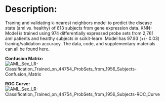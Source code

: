 # Description:

Traning and validating k-nearest neighbors model to predict the disease state (aml vs. healthy) of 613 subjects from gene expression data. KNN-Model is trained using 974 differentially expressed probe sets from 2,761 aml patients and healthy subjects in scikit-learn. Model has 97.93 (+/- 0.03) traning/validation accuracy. The data, code, and supplementary materials can all be found here.


**Confusion Matrix:**
![AML_Sex_LR-Classification_Trained_on_44754_ProbSets_from_1956_Subjects-Confusion_Matrix](https://user-images.githubusercontent.com/39611565/202942023-45e5523f-7761-4e26-9aaa-cd12d96379c1.png)


**ROC Curve:**
![AML_Sex_LR-Classification_Trained_on_44754_ProbSets_from_1956_Subjects-ROC_Curve](https://user-images.githubusercontent.com/39611565/202941935-889f9d50-7c9f-4260-83f4-cc65b6943883.png)

